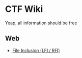# CTF Wiki

Yeap, all information should be free

## Web

* [File Inclusion (LFI / RFI)](web/file-inclusion/)

